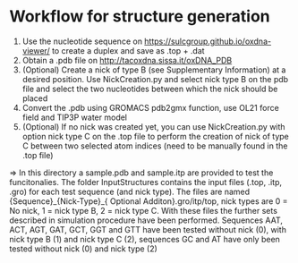# Workflow for structure generation
1. Use the nucleotide sequence on https://sulcgroup.github.io/oxdna-viewer/ to create a duplex and save as .top + .dat
2. Obtain a .pdb file on http://tacoxdna.sissa.it/oxDNA_PDB
3. (Optional) Create a nick of type B (see Supplementary Information) at a desired position. Use NickCreation.py and
select nick type B on the pdb file and select the two nucleotides between which the nick should be placed
4. Convert the .pdb using GROMACS pdb2gmx function, use OL21 force field and TIP3P water model
5. (Optional) If no nick was created yet, you can use NickCreation.py with option nick type C on the .top file to
perform the creation of nick of type C between two selected atom indices (need to be manually found in the .top file)

=> In this directory a sample.pdb and sample.itp are provided to test the funcitonalies. The folder InputStructures
contains the input files (.top, .itp, .gro) for each test sequence (and nick type). The files are named {Sequence}\_{Nick-Type}\_{
Optional Additon}.gro/itp/top, nick types are 0 = No nick, 1 = nick type B, 2 = nick type C. With these files the further sets
described in simulation procedure have been performed. Sequences AAT, ACT, AGT, GAT, GCT, GGT and GTT have been tested
without nick (0), with nick type B (1) and nick type C (2), sequences GC and AT have only been tested without nick (0) and 
nick type (2) 
